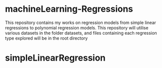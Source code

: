 # machineLearning-Regressions
This repository contains my works on regression models from simple linear regressions to polynomial regression models.
This repository will utilise various datasets in the folder datasets, and files containing each regression type explored will be in the root directory

# simpleLinearRegression
